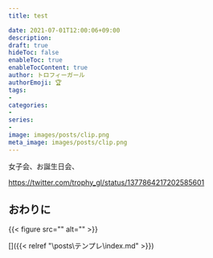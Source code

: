 ```yaml
---
title: test

date: 2021-07-01T12:00:06+09:00
description: 
draft: true
hideToc: false
enableToc: true
enableTocContent: true
author: トロフィーガール
authorEmoji: 🏆
tags:
- 
categories:
- 
series:
- 
image: images/posts/clip.png
meta_image: images/posts/clip.png
---
```


女子会、お誕生日会、

https://twitter.com/trophy_gl/status/1377864217202585601

## おわりに
{{< figure src="" alt="" >}}

[]({{< relref "\posts\テンプレ\index.md" >}})